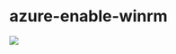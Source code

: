 # azure-enable-winrm

<a href="https://azuredeploy.net/?repository=https://github.com/techraf/azure-enable-winrm" target="_blank">
    <img src="http://azuredeploy.net/deploybutton.png"/>
</a>
